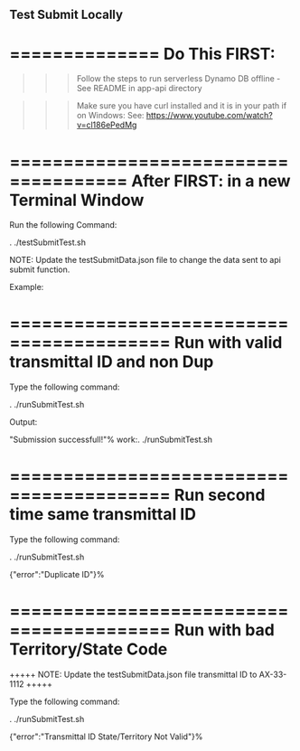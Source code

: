 ## Test Submit Locally

==============
Do This FIRST:
==============

> > > Follow the steps to run serverless Dynamo DB offline - See README in app-api directory

> > > Make sure you have curl installed and it is in your path if on Windows:
> > > See: https://www.youtube.com/watch?v=cl186ePedMg

=====================================
After FIRST: in a new Terminal Window
=====================================

Run the following Command:

. ./testSubmitTest.sh

NOTE: Update the testSubmitData.json file to change the data sent to api submit function.

Example:

=========================================
Run with valid transmittal ID and non Dup
=========================================

Type the following command:

. ./runSubmitTest.sh

Output:

"Submission successfull!"% work:. ./runSubmitTest.sh

=========================================
Run second time same transmittal ID
=========================================

Type the following command:

. ./runSubmitTest.sh

{"error":"Duplicate ID"}%

=========================================
Run with bad Territory/State Code
=========================================

+++++
NOTE: Update the testSubmitData.json file transmittal ID to AX-33-1112
+++++

Type the following command:

. ./runSubmitTest.sh

{"error":"Transmittal ID State/Territory Not Valid"}%
